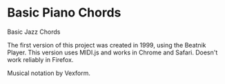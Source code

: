 
Basic Piano Chords
===============

Basic Jazz Chords

The first version of this project was created in 1999, using the Beatnik Player. This 
version uses MIDI.js and works in Chrome and Safari. Doesn't work reliably in Firefox.

Musical notation by Vexform.